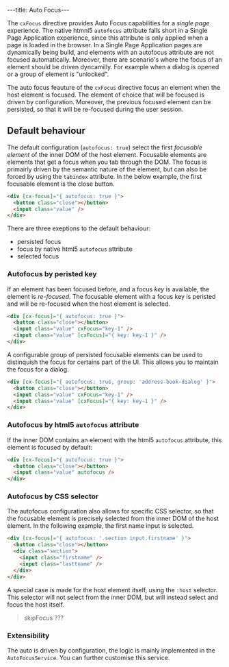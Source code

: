---title: Auto Focus---

The `cxFocus` directive provides Auto Focus capabilities for a _single page_ experience. The native htmnl5 `autofocus` attribute falls short in a Single Page Application experience, since this attribute is only applied when a page is loaded in the browser. In a Single Page Application pages are dynamically being build, and elements with an autofocus attribute are not focused automatically. Moreover, there are scenario's where the focus of an element should be driven dyncamilly. For example when a dialog is opened or a group of element is "unlocked".

The auto focus feauture of the `cxFocus` directive focus an element when the host element is focused. The element of choice that will be focused is driven by configuration. Moreover, the previous focused element can be persisted, so that it will be re-focused during the user session. 


## Default behaviour
The default configuration (`autofocus: true`) select the first _focusable element_ of the inner DOM of the host element. Focusable elements are elements that get a focus when you tab through the DOM. The focus is primairly driven by the semantic nature of the element, but can also be forced by using the `tabindex` attribute. In the below example, the first focusable element is the close button. 

```html
<div [cx-focus]="{ autofocus: true }"> 
  <button class="close"></button>
  <input class="value" />
</div>
```

There are three exeptions to the default behaviour:
- persisted focus
- focus by native html5 `autofocus` attribute
- selected focus 

### Autofocus by peristed key

If an element has been focused before, and a focus _key_ is available, the element is _re-focused_. The focusable element with a focus key is peristed and will be re-focused when the host element is selected. 

```html
<div [cx-focus]="{ autofocus: true }">
  <button class="close"></button>
  <input class="value" cxFocus="key-1" />
  <input class="value" [cxFocus]="{ key: key-1 }" />
</div>
```

A configurable group of persisted focusable elements can be used to distinquish the focus for certains part of the UI. This allows you to maintain the focus for a dialog. 

```html
<div [cx-focus]="{ autofocus: true, group: 'address-book-dialog' }">
  <button class="close"></button>
  <input class="value" cxFocus="key-1" />
  <input class="value" [cxFocus]="{ key: key-1 }" />
</div>
```

### Autofocus by html5 `autofocus` attribute
If the inner DOM contains an element with the html5 `autofocus` attribute, this element is focused by default:

```html
<div [cx-focus]="{ autofocus: true }">
  <button class="close"></button>
  <input class="value" autofocus />
</div>
```

### Autofocus by CSS selector
The autofocus configuration also allows for specific CSS selector, so that the focusable element is precisely selected from the inner DOM of the host element. In the following example, the first name input is selected. 

```html
<div [cx-focus]="{ autofocus: '.section input.firstname' }">
  <button class="close"></button>
  <div class="section">
    <input class="firstname" />
    <input class="lasttname" />
  </div>
</div>
```

A special case is made for the host element itself, using the `:host` selector. This selector will not select from the inner DOM, but will instead select and focus the host itself. 

> skipFocus ???

### Extensibility
The auto is driven by configuration, the logic is mainly implemented in the `AutoFocusService`. You can further customise this service.